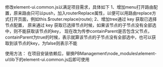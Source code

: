 修改element-ui.common.js以满足项目需求，具体如下
1、增加menu打开路由配置，原来路由只可以push，加入routerReplace属性，以便可以用路由replace方式打开页面，例如this.$router.replace(route);
2、增加tree通过 key 获取已选择节点配置，
原来通过 key 获取已选择节点时候，如果该节点的子节点没有全部选中，则不能获取该节点的key，
现在改为传参containParent是否包含父节点，containParent为true的时候，表示就算该节点的子节点没有全部选中，也可以获取到该节点的key，为false则表示不能

使用方法：
在项目安装依赖后，替换PBManagement\node_modules\element-ui\lib下的element-ui.common.js后即可使用